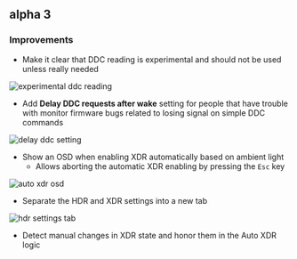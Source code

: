 ## alpha 3

### Improvements

* Make it clear that DDC reading is experimental and should not be used unless really needed

![experimental ddc reading](https://files.lunar.fyi/experimental-ddc-reading.png)

* Add **Delay DDC requests after wake** setting for people that have trouble with monitor firmware bugs related to losing signal on simple DDC commands

![delay ddc setting](https://files.lunar.fyi/delay-ddc.png)

* Show an OSD when enabling XDR automatically based on ambient light
    * Allows aborting the automatic XDR enabling by pressing the `Esc` key

![auto xdr osd](https://files.lunar.fyi/auto-xdr-osd.png)

* Separate the HDR and XDR settings into a new tab

![hdr settings tab](https://files.lunar.fyi/hdr-tab.png)

* Detect manual changes in XDR state and honor them in the Auto XDR logic